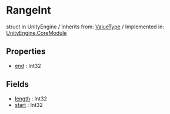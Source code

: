 # RangeInt
struct in UnityEngine
 / Inherits from: <a href="https://docs.unity3d.com/6000.2/Documentation/ScriptReference/ValueType.html">ValueType</a> / Implemented in: <a href="https://docs.unity3d.com/6000.2/Documentation/ScriptReference/UnityEngine.CoreModule.html">UnityEngine.CoreModule</a>

## Properties
- <a href="https://docs.unity3d.com/6000.2/Documentation/ScriptReference/RangeInt-end.html">end</a> : Int32

## Fields
- <a href="https://docs.unity3d.com/6000.2/Documentation/ScriptReference/RangeInt-length.html">length</a> : Int32
- <a href="https://docs.unity3d.com/6000.2/Documentation/ScriptReference/RangeInt-start.html">start</a> : Int32
